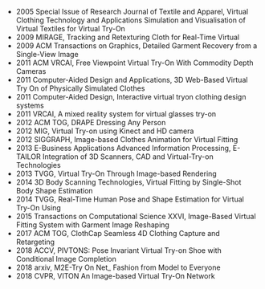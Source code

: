 + 2005 Special Issue of Research Journal of Textile and Apparel, Virtual Clothing Technology and Applications Simulation and Visualisation of Virtual Textiles for Virtual Try-On
+ 2009 MIRAGE, Tracking and Retexturing Cloth for Real-Time Virtual
+ 2009 ACM Transactions on Graphics, Detailed Garment Recovery from a Single-View Image
+ 2011 ACM VRCAI, Free Viewpoint Virtual Try-On With Commodity Depth Cameras
+ 2011 Computer-Aided Design and Applications, 3D Web-Based Virtual Try On of Physically Simulated Clothes
+ 2011 Computer-Aided Design, Interactive virtual tryon clothing design systems
+ 2011 VRCAI, A mixed reality system for virtual glasses try-on
+ 2012 ACM TOG, DRAPE Dressing Any Person
+ 2012 MIG, Virtual Try-on using Kinect and HD camera
+ 2012 SIGGRAPH, Image-based Clothes Animation for Virtual Fitting
+ 2013 E-Business Applications Advanced Information Processing, E-TAILOR Integration of 3D Scanners, CAD and Virtual-Try-on Technologies
+ 2013 TVGG, Virtual Try-On Through Image-based Rendering
+ 2014 3D Body Scanning Technologies, Virtual Fitting by Single-Shot Body Shape Estimation
+ 2014 TVGG, Real-Time Human Pose and Shape Estimation for Virtual Try-On Using
+ 2015 Transactions on Computational Science XXVI, Image-Based Virtual Fitting System with Garment Image Reshaping
+ 2017 ACM TOG, ClothCap Seamless 4D Clothing Capture and Retargeting
+ 2018 ACCV, PIVTONS: Pose Invariant Virtual Try-on Shoe with Conditional Image Completion
+ 2018 arxiv, M2E-Try On Net_ Fashion from Model to Everyone
+ 2018 CVPR, VITON An Image-based Virtual Try-On Network


